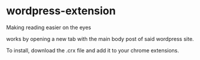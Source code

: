 # wordpress-extension
Making reading easier on the eyes

works by opening a new tab with the main body post of said wordpress site.

To install, download the .crx file and add it to your chrome extensions.
